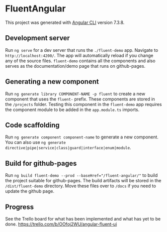 # FluentAngular

This project was generated with [Angular CLI](https://github.com/angular/angular-cli) version 7.3.8.

## Development server

Run `ng serve` for a dev server that runs the `./fluent-demo` app. Navigate to `http://localhost:4200/`. The app will automatically reload if you change any of the source files.
`fluent-demo` contains all the components and also serves as the documentation/demo page that runs on github-pages.

## Generating a new component

Run `ng generate library COMPONENT-NAME -p fluent` to create a new component that uses the `fluent-` prefix. These components are stored in the `/projects` folder.
Testing this component in the `fluent-demo` app requires the component module to be added in the `app.module.ts` imports.

## Code scaffolding

Run `ng generate component component-name` to generate a new component. You can also use `ng generate directive|pipe|service|class|guard|interface|enum|module`.

## Build for github-pages

Run `ng build fluent-demo --prod --baseHref="/fluent-angular/"` to build the project suitable for github-pages. The build artifacts will be stored in the `/dist/fluent-demo` directory.
Move these files over to `/docs` if you need to update the github page.

## Progress

See the Trello board for what has been implemented and what has yet to be done.
https://trello.com/b/OOfoj2WU/angular-fluent-ui
